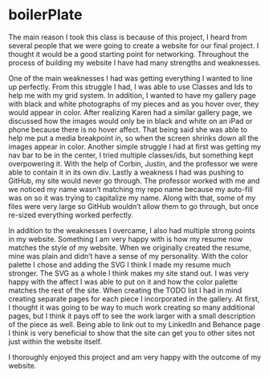 # boilerPlate
The main reason I took this class is because of this project, I heard from several people that we were going to create a website for our final project. I thought it would be a good starting point for networking. Throughout the process of building my website I have had many strengths and weaknesses. 

One of the main weaknesses I had was getting everything I wanted to line up perfectly. From this struggle I had, I was able to use Classes and Ids to help me with my grid system. In addition, I wanted to have my gallery page with black and white photographs of my pieces and as you hover over, they would appear in color. After realizing Karen had a similar gallery page, we discussed how the images would only be in black and white on an iPad or phone because there is no hover affect. That being said she was able to help me put a media breakpoint in, so when the screen shrinks down all the images appear in color. Another simple struggle I had at first was getting my nav bar to be in the center, I tried multiple classes/ids, but something kept overpowering it. With the help of Corbin, Justin, and the professor we were able to contain it in its own div. Lastly a weakness I had was pushing to GitHub, my site would never go through. The professor worked with me and we noticed my name wasn’t matching my repo name because my auto-fill was on so it was trying to capitalize my name. Along with that, some of my files were very large so GitHub wouldn’t allow them to go through, but once re-sized everything worked perfectly.

In addition to the weaknesses I overcame, I also had multiple strong points in my website. Something I am very happy with is how my resume now matches the style of my website. When we originally created the resume, mine was plain and didn’t have a sense of my personality. With the color palette I chose and adding the SVG I think I made my resume much stronger. The SVG as a whole I think makes my site stand out. I was very happy with the affect I was able to put on it and how the color palette matches the rest of the site. When creating the TODO list I had in mind creating separate pages for each piece I incorporated in the gallery. At first, I thought it was going to be way to much work creating so many additional pages, but I think it pays off to see the work larger with a small description of the piece as well. Being able to link out to my LinkedIn and Behance page I think is very beneficial to show that the site can get you to other sites not just within the website itself.

I thoroughly enjoyed this project and am very happy with the outcome of my website. 
	 


